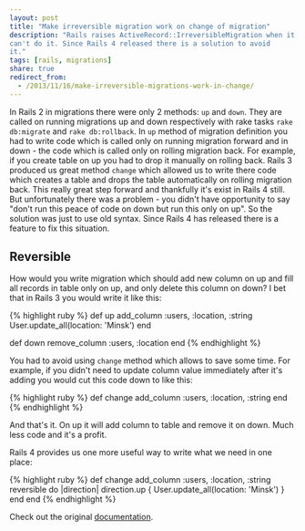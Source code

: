 ```yaml
---
layout: post
title: "Make irreversible migration work on change of migration"
description: "Rails raises ActiveRecord::IrreversibleMigration when it
can't do it. Since Rails 4 released there is a solution to avoid
it."
tags: [rails, migrations]
share: true
redirect_from:
  - /2013/11/16/make-irreversible-migrations-work-in-change/
---
```




In Rails 2 in migrations there were only 2 methods: `up` and `down`. They are
called on running migrations up and down respectively with rake tasks `rake db:migrate`
and `rake db:rollback`. In `up` method of migration definition you had to write
code which is called only on running migration forward and in down - the code
which is called only on rolling migration back. For example, if you create table
on up you had to drop it manually on rolling back. Rails 3 produced us great method
`change` which allowed us to write there code which creates a table and drops the
table automatically on rolling migration back. This really great step forward
and thankfully it's exist in Rails 4 still. But unfortunately there was a problem - you didn't
have opportunity to say "don't run this peace of code on down but run this
only on up". So the solution was just to use old syntax. Since Rails 4 has released
there is a feature to fix this situation.

## Reversible

How would you write migration which should add new column on up and
fill all records in table only on up, and only delete this column on
down? I bet that in Rails 3 you would write it like this:

{% highlight ruby %}
def up
  add_column :users, :location, :string
  User.update_all(location: 'Minsk')
end

def down
  remove_column :users, :location
end
{% endhighlight %}

You had to avoid using `change` method which allows to save some time.
For example, if you didn't need to update column value immediately
after it's adding you would cut this code down to like this:

{% highlight ruby %}
def change
  add_column :users, :location, :string
end
{% endhighlight %}

And that's it. On up it will add column to table and remove it on
down. Much less code and it's a profit.

Rails 4 provides us one more useful way to write what we need in one
place:

{% highlight ruby %}
def change
  add_column :users, :location, :string
  reversible do |direction|
    direction.up { User.update_all(location: 'Minsk') }
  end
end
{% endhighlight %}

Check out the original
[documentation](http://api.rubyonrails.org/classes/ActiveRecord/Migration.html#method-i-reversible).
